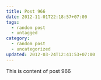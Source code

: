 ```yaml
---
title: Post 966
date: 2012-11-01T22:18:57+07:00
tags:
  - random post
  - untagged
category:
  - random post
  - uncategorized
updated: 2012-03-24T12:41:53+07:00
---
```

This is content of post 966